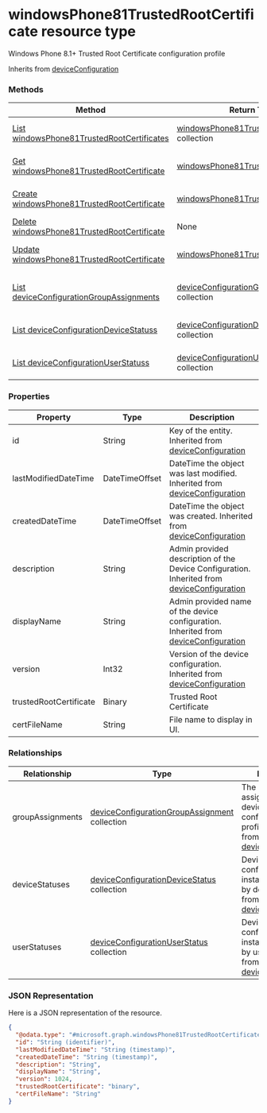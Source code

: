 ﻿# windowsPhone81TrustedRootCertificate resource type

Windows Phone 8.1+ Trusted Root Certificate configuration profile

Inherits from [deviceConfiguration](../resources/intune_deviceconfig_deviceConfiguration.md)

### Methods
|Method|Return Type|Description|
|---|---|---|
|[List windowsPhone81TrustedRootCertificates](../api/intune_deviceconfig_windowsPhone81TrustedRootCertificate_list.md)|[windowsPhone81TrustedRootCertificate](../resources/intune_deviceconfig_windowsPhone81TrustedRootCertificate.md) collection|List properties and relationships of the [windowsPhone81TrustedRootCertificate](../resources/intune_deviceconfig_windowsPhone81TrustedRootCertificate.md) objects.|
|[Get windowsPhone81TrustedRootCertificate](../api/intune_deviceconfig_windowsPhone81TrustedRootCertificate_get.md)|[windowsPhone81TrustedRootCertificate](../resources/intune_deviceconfig_windowsPhone81TrustedRootCertificate.md)|Read properties and relationships of the [windowsPhone81TrustedRootCertificate](../resources/intune_deviceconfig_windowsPhone81TrustedRootCertificate.md) object.|
|[Create windowsPhone81TrustedRootCertificate](../api/intune_deviceconfig_windowsPhone81TrustedRootCertificate_create.md)|[windowsPhone81TrustedRootCertificate](../resources/intune_deviceconfig_windowsPhone81TrustedRootCertificate.md)|Create a new [windowsPhone81TrustedRootCertificate](../resources/intune_deviceconfig_windowsPhone81TrustedRootCertificate.md) object.|
|[Delete windowsPhone81TrustedRootCertificate](../api/intune_deviceconfig_windowsPhone81TrustedRootCertificate_delete.md)|None|Deletes a [windowsPhone81TrustedRootCertificate](../resources/intune_deviceconfig_windowsPhone81TrustedRootCertificate.md).|
|[Update windowsPhone81TrustedRootCertificate](../api/intune_deviceconfig_windowsPhone81TrustedRootCertificate_update.md)|[windowsPhone81TrustedRootCertificate](../resources/intune_deviceconfig_windowsPhone81TrustedRootCertificate.md)|Update the properties of a [windowsPhone81TrustedRootCertificate](../resources/intune_deviceconfig_windowsPhone81TrustedRootCertificate.md) object.|
|[List deviceConfigurationGroupAssignments](../api/intune_deviceconfig_windowsPhone81TrustedRootCertificate_list_deviceConfigurationGroupAssignment.md)|[deviceConfigurationGroupAssignment](../resources/intune_deviceconfig_deviceConfigurationGroupAssignment.md) collection|Get the deviceConfigurationGroupAssignments from the groupAssignments navigation property.|
|[List deviceConfigurationDeviceStatuss](../api/intune_deviceconfig_windowsPhone81TrustedRootCertificate_list_deviceConfigurationDeviceStatus.md)|[deviceConfigurationDeviceStatus](../resources/intune_deviceconfig_deviceConfigurationDeviceStatus.md) collection|Get the deviceConfigurationDeviceStatuss from the deviceStatuses navigation property.|
|[List deviceConfigurationUserStatuss](../api/intune_deviceconfig_windowsPhone81TrustedRootCertificate_list_deviceConfigurationUserStatus.md)|[deviceConfigurationUserStatus](../resources/intune_deviceconfig_deviceConfigurationUserStatus.md) collection|Get the deviceConfigurationUserStatuss from the userStatuses navigation property.|

### Properties
|Property|Type|Description|
|---|---|---|
|id|String|Key of the entity. Inherited from [deviceConfiguration](../resources/intune_deviceconfig_deviceConfiguration.md)|
|lastModifiedDateTime|DateTimeOffset|DateTime the object was last modified. Inherited from [deviceConfiguration](../resources/intune_deviceconfig_deviceConfiguration.md)|
|createdDateTime|DateTimeOffset|DateTime the object was created. Inherited from [deviceConfiguration](../resources/intune_deviceconfig_deviceConfiguration.md)|
|description|String|Admin provided description of the Device Configuration. Inherited from [deviceConfiguration](../resources/intune_deviceconfig_deviceConfiguration.md)|
|displayName|String|Admin provided name of the device configuration. Inherited from [deviceConfiguration](../resources/intune_deviceconfig_deviceConfiguration.md)|
|version|Int32|Version of the device configuration. Inherited from [deviceConfiguration](../resources/intune_deviceconfig_deviceConfiguration.md)|
|trustedRootCertificate|Binary|Trusted Root Certificate|
|certFileName|String|File name to display in UI.|

### Relationships
|Relationship|Type|Description|
|---|---|---|
|groupAssignments|[deviceConfigurationGroupAssignment](../resources/intune_deviceconfig_deviceConfigurationGroupAssignment.md) collection|The list of group assignments for the device configuration profile. Inherited from [deviceConfiguration](../resources/intune_deviceconfig_deviceConfiguration.md)|
|deviceStatuses|[deviceConfigurationDeviceStatus](../resources/intune_deviceconfig_deviceConfigurationDeviceStatus.md) collection|Device configuration installation stauts by device. Inherited from [deviceConfiguration](../resources/intune_deviceconfig_deviceConfiguration.md)|
|userStatuses|[deviceConfigurationUserStatus](../resources/intune_deviceconfig_deviceConfigurationUserStatus.md) collection|Device configuration installation stauts by user. Inherited from [deviceConfiguration](../resources/intune_deviceconfig_deviceConfiguration.md)|

### JSON Representation
Here is a JSON representation of the resource.
<!-- {
  "blockType": "resource",
  "keyProperty": "id",
  "@odata.type": "microsoft.graph.windowsPhone81TrustedRootCertificate"
}
-->
```json
{
  "@odata.type": "#microsoft.graph.windowsPhone81TrustedRootCertificate",
  "id": "String (identifier)",
  "lastModifiedDateTime": "String (timestamp)",
  "createdDateTime": "String (timestamp)",
  "description": "String",
  "displayName": "String",
  "version": 1024,
  "trustedRootCertificate": "binary",
  "certFileName": "String"
}
```


